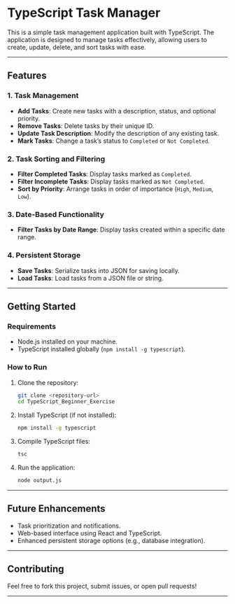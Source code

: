 # TypeScript Task Manager

This is a simple task management application built with TypeScript. The application is designed to manage tasks effectively, allowing users to create, update, delete, and sort tasks with ease.

---

## **Features**

### **1. Task Management**

- **Add Tasks**: Create new tasks with a description, status, and optional priority.
- **Remove Tasks**: Delete tasks by their unique ID.
- **Update Task Description**: Modify the description of any existing task.
- **Mark Tasks**: Change a task’s status to `Completed` or `Not Completed`.

### **2. Task Sorting and Filtering**

- **Filter Completed Tasks**: Display tasks marked as `Completed`.
- **Filter Incomplete Tasks**: Display tasks marked as `Not Completed`.
- **Sort by Priority**: Arrange tasks in order of importance (`High`, `Medium`, `Low`).

### **3. Date-Based Functionality**

- **Filter Tasks by Date Range**: Display tasks created within a specific date range.

### **4. Persistent Storage**

- **Save Tasks**: Serialize tasks into JSON for saving locally.
- **Load Tasks**: Load tasks from a JSON file or string.

---

## **Getting Started**

### **Requirements**

- Node.js installed on your machine.
- TypeScript installed globally (`npm install -g typescript`).

### **How to Run**

1. Clone the repository:
   ```bash
   git clone <repository-url>
   cd TypeScript_Beginner_Exercise
   ```
2. Install TypeScript (if not installed):
   ```bash
   npm install -g typescript
   ```
3. Compile TypeScript files:
   ```bash
   tsc
   ```
4. Run the application:
   ```bash
   node output.js
   ```

---

## **Future Enhancements**

- Task prioritization and notifications.
- Web-based interface using React and TypeScript.
- Enhanced persistent storage options (e.g., database integration).

---

## **Contributing**

Feel free to fork this project, submit issues, or open pull requests!

---
